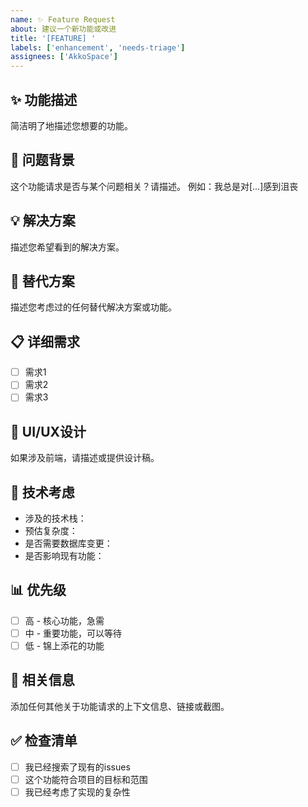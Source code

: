 ```yaml
---
name: ✨ Feature Request
about: 建议一个新功能或改进
title: '[FEATURE] '
labels: ['enhancement', 'needs-triage']
assignees: ['AkkoSpace']
---
```


## ✨ 功能描述
简洁明了地描述您想要的功能。

## 🎯 问题背景
这个功能请求是否与某个问题相关？请描述。
例如：我总是对[...]感到沮丧

## 💡 解决方案
描述您希望看到的解决方案。

## 🔄 替代方案
描述您考虑过的任何替代解决方案或功能。

## 📋 详细需求
- [ ] 需求1
- [ ] 需求2
- [ ] 需求3

## 🎨 UI/UX设计
如果涉及前端，请描述或提供设计稿。

## 🔧 技术考虑
- 涉及的技术栈：
- 预估复杂度：
- 是否需要数据库变更：
- 是否影响现有功能：

## 📊 优先级
- [ ] 高 - 核心功能，急需
- [ ] 中 - 重要功能，可以等待
- [ ] 低 - 锦上添花的功能

## 🔗 相关信息
添加任何其他关于功能请求的上下文信息、链接或截图。

## ✅ 检查清单
- [ ] 我已经搜索了现有的issues
- [ ] 这个功能符合项目的目标和范围
- [ ] 我已经考虑了实现的复杂性
